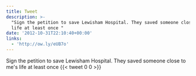 ```yaml
---
title: Tweet
description: >-
  "Sign the petition to save Lewisham Hospital. They saved someone close to me's
  life at least once "
date: '2012-10-31T22:10:40+00:00'
links:
  - 'http://ow.ly/eUB7o'
---
```

Sign the petition to save Lewisham Hospital. They saved someone close to me's life at least once 
      {{< tweet 0 0 >}}
    
